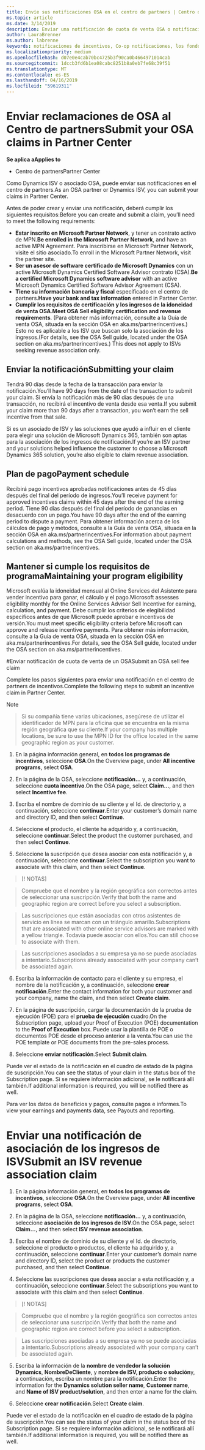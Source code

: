 ```yaml
---
title: Envíe sus notificaciones OSA en el centro de partners | Centro de partners
ms.topic: article
ms.date: 3/14/2019
description: Enviar una notificación de cuota de venta OSA o notificación de asociación de los ingresos de ISV
author: LauraBrenner
ms.author: labrenne
keywords: notificaciones de incentivos, Co-op notificaciones, los fondos de cooperación, OSA, ISV, asociación de ingresos
ms.localizationpriority: medium
ms.openlocfilehash: d07e0e4cab70bc4725b3f90ca0b4664971014cab
ms.sourcegitcommit: 1dccb3fd6b1ea08cabc8251b8a0eb7fe68c39f51
ms.translationtype: MT
ms.contentlocale: es-ES
ms.lasthandoff: 04/16/2019
ms.locfileid: "59619311"
---
```

# <a name="submit-your-osa-claims-in-partner-center"></a><span data-ttu-id="5b82c-104">Enviar reclamaciones de OSA al Centro de partners</span><span class="sxs-lookup"><span data-stu-id="5b82c-104">Submit your OSA claims in Partner Center</span></span>

<span data-ttu-id="5b82c-105">**Se aplica a**</span><span class="sxs-lookup"><span data-stu-id="5b82c-105">**Applies to**</span></span>

-  <span data-ttu-id="5b82c-106">Centro de partners</span><span class="sxs-lookup"><span data-stu-id="5b82c-106">Partner Center</span></span>

<span data-ttu-id="5b82c-107">Como Dynamics ISV o asociado OSA, puede enviar sus notificaciones en el centro de partners.</span><span class="sxs-lookup"><span data-stu-id="5b82c-107">As an OSA partner or Dynamics ISV, you can submit your claims in Partner Center.</span></span> 

<span data-ttu-id="5b82c-108">Antes de poder crear y enviar una notificación, deberá cumplir los siguientes requisitos:</span><span class="sxs-lookup"><span data-stu-id="5b82c-108">Before you can create and submit a claim, you’ll need to meet the following requirements:</span></span> 
-   <span data-ttu-id="5b82c-109">**Estar inscrito en Microsoft Partner Network**, y tener un contrato activo de MPN.</span><span class="sxs-lookup"><span data-stu-id="5b82c-109">**Be enrolled in the Microsoft Partner Network**, and have an active MPN Agreement.</span></span> <span data-ttu-id="5b82c-110">Para inscribirse en Microsoft Partner Network, visite el sitio asociado.</span><span class="sxs-lookup"><span data-stu-id="5b82c-110">To enroll in the Microsoft Partner Network, visit the partner site.</span></span> 
-   <span data-ttu-id="5b82c-111">**Ser un asesor de software certificado de Microsoft Dynamics** con un active Microsoft Dynamics Certified Software Advisor contrato (CSA).</span><span class="sxs-lookup"><span data-stu-id="5b82c-111">**Be a certified Microsoft Dynamics software advisor** with an active Microsoft Dynamics Certified Software Advisor Agreement (CSA).</span></span> 
-   <span data-ttu-id="5b82c-112">**Tiene su información bancaria y fiscal** especificado en el centro de partners.</span><span class="sxs-lookup"><span data-stu-id="5b82c-112">**Have your bank and tax information** entered in Partner Center.</span></span> 
-   <span data-ttu-id="5b82c-113">**Cumplir los requisitos de certificación y los ingresos de la idoneidad de venta OSA**.</span><span class="sxs-lookup"><span data-stu-id="5b82c-113">**Meet OSA Sell eligibility certification and revenue requirements**.</span></span> <span data-ttu-id="5b82c-114">(Para obtener más información, consulte a la Guía de venta OSA, situada en la sección OSA en aka.ms/partnerincentives.) Esto no es aplicable a los ISV que buscan solo la asociación de los ingresos.</span><span class="sxs-lookup"><span data-stu-id="5b82c-114">(For details, see the OSA Sell guide, located under the OSA section on aka.ms/partnerincentives.) This does not apply to ISVs seeking revenue association only.</span></span> 

## <a name="submitting-your-claim"></a><span data-ttu-id="5b82c-115">Enviar la notificación</span><span class="sxs-lookup"><span data-stu-id="5b82c-115">Submitting your claim</span></span>

<span data-ttu-id="5b82c-116">Tendrá 90 días desde la fecha de la transacción para enviar la notificación.</span><span class="sxs-lookup"><span data-stu-id="5b82c-116">You’ll have 90 days from the date of the transaction to submit your claim.</span></span> <span data-ttu-id="5b82c-117">Si envía la notificación más de 90 días después de una transacción, no recibirá el incentivo de venta desde esa venta.</span><span class="sxs-lookup"><span data-stu-id="5b82c-117">If you submit your claim more than 90 days after a transaction, you won’t earn the sell incentive from that sale.</span></span> 

<span data-ttu-id="5b82c-118">Si es un asociado de ISV y las soluciones que ayudó a influir en el cliente para elegir una solución de Microsoft Dynamics 365, también son aptas para la asociación de los ingresos de notificación.</span><span class="sxs-lookup"><span data-stu-id="5b82c-118">If you’re an ISV partner and your solutions helped influence the customer to choose a Microsoft Dynamics 365 solution, you’re also eligible to claim revenue association.</span></span>   

## <a name="payment-schedule"></a><span data-ttu-id="5b82c-119">Plan de pago</span><span class="sxs-lookup"><span data-stu-id="5b82c-119">Payment schedule</span></span>

<span data-ttu-id="5b82c-120">Recibirá pago incentivos aprobadas notificaciones antes de 45 días después del final del período de ingresos.</span><span class="sxs-lookup"><span data-stu-id="5b82c-120">You’ll receive payment for approved incentives claims within 45 days after the end of the earning period.</span></span> <span data-ttu-id="5b82c-121">Tiene 90 días después del final del período de ganancias en desacuerdo con un pago.</span><span class="sxs-lookup"><span data-stu-id="5b82c-121">You have 90 days after the end of the earning period to dispute a payment.</span></span> <span data-ttu-id="5b82c-122">Para obtener información acerca de los cálculos de pago y métodos, consulte a la Guía de venta OSA, situada en la sección OSA en aka.ms/partnerincentives.</span><span class="sxs-lookup"><span data-stu-id="5b82c-122">For information about payment calculations and methods, see the OSA Sell guide, located under the OSA section on aka.ms/partnerincentives.</span></span>

## <a name="maintaining-your-program-eligibility"></a><span data-ttu-id="5b82c-123">Mantener si cumple los requisitos de programa</span><span class="sxs-lookup"><span data-stu-id="5b82c-123">Maintaining your program eligibility</span></span>

<span data-ttu-id="5b82c-124">Microsoft evalúa la idoneidad mensual al Online Services del Asistente para vender incentivo para ganar, el cálculo y el pago.</span><span class="sxs-lookup"><span data-stu-id="5b82c-124">Microsoft assesses eligibility monthly for the Online Services Advisor Sell Incentive for earning, calculation, and payment.</span></span> <span data-ttu-id="5b82c-125">Debe cumplir los criterios de elegibilidad específicos antes de que Microsoft puede aprobar e incentivos de versión.</span><span class="sxs-lookup"><span data-stu-id="5b82c-125">You must meet specific eligibility criteria before Microsoft can approve and release incentive payments.</span></span> <span data-ttu-id="5b82c-126">Para obtener más información, consulte a la Guía de venta OSA, situada en la sección OSA en aka.ms/partnerincentives.</span><span class="sxs-lookup"><span data-stu-id="5b82c-126">For details, see the OSA Sell guide, located under the OSA section on aka.ms/partnerincentives.</span></span>

#<a name="submit-an-osa-sell-fee-claim"></a><span data-ttu-id="5b82c-127">Enviar notificación de cuota de venta de un OSA</span><span class="sxs-lookup"><span data-stu-id="5b82c-127">Submit an OSA sell fee claim</span></span>

<span data-ttu-id="5b82c-128">Complete los pasos siguientes para enviar una notificación en el centro de partners de incentivos.</span><span class="sxs-lookup"><span data-stu-id="5b82c-128">Complete the following steps to submit an incentive claim in Partner Center.</span></span>  

>[!NOTE]

><span data-ttu-id="5b82c-129">Si su compañía tiene varias ubicaciones, asegúrese de utilizar el identificador de MPN para la oficina que se encuentra en la misma región geográfica que su cliente.</span><span class="sxs-lookup"><span data-stu-id="5b82c-129">If your company has multiple locations, be sure to use the MPN ID for the office located in the same geographic region as your customer.</span></span> 

1.  <span data-ttu-id="5b82c-130">En la página información general, en **todos los programas de incentivos**, seleccione **OSA**.</span><span class="sxs-lookup"><span data-stu-id="5b82c-130">On the Overview page, under **All incentive programs**, select **OSA**.</span></span>

2.  <span data-ttu-id="5b82c-131">En la página de la OSA, seleccione **notificación...** y, a continuación, seleccione **cuota incentivo**.</span><span class="sxs-lookup"><span data-stu-id="5b82c-131">On the OSA page, select **Claim…**, and then select **Incentive fee**.</span></span>

3.  <span data-ttu-id="5b82c-132">Escriba el nombre de dominio de su cliente y el Id. de directorio y, a continuación, seleccione **continuar**.</span><span class="sxs-lookup"><span data-stu-id="5b82c-132">Enter your customer’s domain name and directory ID, and then select **Continue**.</span></span> 

4.  <span data-ttu-id="5b82c-133">Seleccione el producto, el cliente ha adquirido y, a continuación, seleccione **continuar**.</span><span class="sxs-lookup"><span data-stu-id="5b82c-133">Select the product the customer purchased, and then select **Continue**.</span></span> 

5.  <span data-ttu-id="5b82c-134">Seleccione la suscripción que desea asociar con esta notificación y, a continuación, seleccione **continuar**.</span><span class="sxs-lookup"><span data-stu-id="5b82c-134">Select the subscription you want to associate with this claim, and then select **Continue**.</span></span>

>[! NOTAS]

><span data-ttu-id="5b82c-136">Compruebe que el nombre y la región geográfica son correctos antes de seleccionar una suscripción.</span><span class="sxs-lookup"><span data-stu-id="5b82c-136">Verify that both the name and geographic region are correct before you select a subscription.</span></span> 

><span data-ttu-id="5b82c-137">Las suscripciones que están asociadas con otros asistentes de servicio en línea se marcan con un triángulo amarillo.</span><span class="sxs-lookup"><span data-stu-id="5b82c-137">Subscriptions that are associated with other online service advisors are marked with a yellow triangle.</span></span> <span data-ttu-id="5b82c-138">Todavía puede asociar con ellos.</span><span class="sxs-lookup"><span data-stu-id="5b82c-138">You can still choose to associate with them.</span></span> 

><span data-ttu-id="5b82c-139">Las suscripciones asociadas a su empresa ya no se puede asociadas a intentarlo.</span><span class="sxs-lookup"><span data-stu-id="5b82c-139">Subscriptions already associated with your company can’t be associated again.</span></span>  

6.  <span data-ttu-id="5b82c-140">Escriba la información de contacto para el cliente y su empresa, el nombre de la notificación y, a continuación, seleccione **crear notificación**.</span><span class="sxs-lookup"><span data-stu-id="5b82c-140">Enter the contact information for both your customer and your company, name the claim, and then select **Create claim**.</span></span> 

7.  <span data-ttu-id="5b82c-141">En la página de suscripción, cargar la documentación de la prueba de ejecución (POE) para el **prueba de ejecución** cuadro.</span><span class="sxs-lookup"><span data-stu-id="5b82c-141">On the Subscription page, upload your Proof of Execution (POE) documentation to the **Proof of Execution** box.</span></span> <span data-ttu-id="5b82c-142">Puede usar la plantilla de POE o documentos POE desde el proceso anterior a la venta.</span><span class="sxs-lookup"><span data-stu-id="5b82c-142">You can use the POE template or POE documents from the pre-sales process.</span></span> 

8.  <span data-ttu-id="5b82c-143">Seleccione **enviar notificación**.</span><span class="sxs-lookup"><span data-stu-id="5b82c-143">Select **Submit claim**.</span></span>    

<span data-ttu-id="5b82c-144">Puede ver el estado de la notificación en el cuadro de estado de la página de suscripción.</span><span class="sxs-lookup"><span data-stu-id="5b82c-144">You can see the status of your claim in the status box of the Subscription page.</span></span> <span data-ttu-id="5b82c-145">Si se requiere información adicional, se le notificará allí también.</span><span class="sxs-lookup"><span data-stu-id="5b82c-145">If additional information is required, you will be notified there as well.</span></span>

<span data-ttu-id="5b82c-146">Para ver los datos de beneficios y pagos, consulte pagos e informes.</span><span class="sxs-lookup"><span data-stu-id="5b82c-146">To view your earnings and payments data, see Payouts and reporting.</span></span> 
 
# <a name="submit-an-isv-revenue-association-claim"></a><span data-ttu-id="5b82c-147">Enviar una notificación de asociación de los ingresos de ISV</span><span class="sxs-lookup"><span data-stu-id="5b82c-147">Submit an ISV revenue association claim</span></span>

1.  <span data-ttu-id="5b82c-148">En la página información general, en **todos los programas de incentivos**, seleccione **OSA**.</span><span class="sxs-lookup"><span data-stu-id="5b82c-148">On the Overview page, under **All incentive programs**, select **OSA**.</span></span>

2.  <span data-ttu-id="5b82c-149">En la página de la OSA, seleccione **notificación...** y, a continuación, seleccione **asociación de los ingresos de ISV**.</span><span class="sxs-lookup"><span data-stu-id="5b82c-149">On the OSA page, select **Claim…**, and then select **ISV revenue association**.</span></span>

3.  <span data-ttu-id="5b82c-150">Escriba el nombre de dominio de su cliente y el Id. de directorio, seleccione el producto o productos, el cliente ha adquirido y, a continuación, seleccione **continuar**.</span><span class="sxs-lookup"><span data-stu-id="5b82c-150">Enter your customer’s domain name and directory ID, select the product or products the customer purchased, and then select **Continue**.</span></span> 

4.  <span data-ttu-id="5b82c-151">Seleccione las suscripciones que desea asociar a esta notificación y, a continuación, seleccione **continuar**.</span><span class="sxs-lookup"><span data-stu-id="5b82c-151">Select the subscriptions you want to associate with this claim and then select **Continue**.</span></span>

>[! NOTAS]

><span data-ttu-id="5b82c-153">Compruebe que el nombre y la región geográfica son correctos antes de seleccionar una suscripción.</span><span class="sxs-lookup"><span data-stu-id="5b82c-153">Verify that both the name and geographic region are correct before you select a subscription.</span></span> 

><span data-ttu-id="5b82c-154">Las suscripciones asociadas a su empresa ya no se puede asociadas a intentarlo.</span><span class="sxs-lookup"><span data-stu-id="5b82c-154">Subscriptions already associated with your company can’t be associated again.</span></span>  

5.  <span data-ttu-id="5b82c-155">Escriba la información de la **nombre de vendedor la solución Dynamics**, **NombreDeCliente**, y **nombre de ISV, producto o solución**y, a continuación, escriba un nombre para la notificación.</span><span class="sxs-lookup"><span data-stu-id="5b82c-155">Enter the information for the **Dynamics solution seller name**, **Customer name**, and **Name of ISV product/solution**, and then enter a name for the claim.</span></span> 

6.  <span data-ttu-id="5b82c-156">Seleccione **crear notificación**.</span><span class="sxs-lookup"><span data-stu-id="5b82c-156">Select **Create claim**.</span></span> 

<span data-ttu-id="5b82c-157">Puede ver el estado de la notificación en el cuadro de estado de la página de suscripción.</span><span class="sxs-lookup"><span data-stu-id="5b82c-157">You can see the status of your claim in the status box of the Subscription page.</span></span> <span data-ttu-id="5b82c-158">Si se requiere información adicional, se le notificará allí también.</span><span class="sxs-lookup"><span data-stu-id="5b82c-158">If additional information is required, you will be notified there as well.</span></span>
